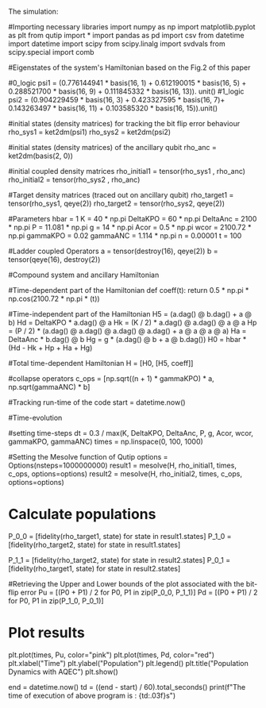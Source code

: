 The simulation:

 #Importing necessary libraries
import numpy as np
import matplotlib.pyplot as plt
from qutip import *
import pandas as pd
import csv
from datetime import datetime
import scipy
from scipy.linalg import svdvals
from scipy.special import comb

#Eigenstates of the system's Hamiltonian based on the Fig.2 of this paper

#0_logic
psi1 = (0.776144941 * basis(16, 1) + 0.612190015 * basis(16, 5) + 0.288521700 * basis(16, 9) + 0.111845332 * basis(16, 13)). unit()
#1_logic
psi2 = (0.904229459 * basis(16, 3) + 0.423327595 * basis(16, 7)+ 0.143263497  * basis(16, 11) + 0.103585320 * basis(16, 15)).unit()

#initial states (density matrices) for tracking the bit flip error behaviour
rho_sys1 = ket2dm(psi1)
rho_sys2 = ket2dm(psi2)

#initial states (density matrices) of the ancillary qubit
rho_anc = ket2dm(basis(2, 0))

#initial coupled density matrices
rho_initial1 = tensor(rho_sys1 , rho_anc)
rho_initial2 = tensor(rho_sys2 , rho_anc)

#Target density matrices (traced out on ancillary qubit)
rho_target1 = tensor(rho_sys1, qeye(2))
rho_target2 = tensor(rho_sys2, qeye(2))



#Parameters
hbar = 1
K = 40 * np.pi
DeltaKPO = 60 * np.pi
DeltaAnc = 2100 * np.pi
P = 11.081 * np.pi
g = 14 * np.pi
Acor = 0.5 * np.pi
wcor = 2100.72 * np.pi
gammaKPO = 0.02
gammaANC = 1.114 * np.pi
n = 0.00001
t = 100

#Ladder coupled Operators
a = tensor(destroy(16), qeye(2))
b = tensor(qeye(16), destroy(2))


#Compound system and ancillary Hamiltonian

#Time-dependent part of the Hamiltonian
def coeff(t):
    return 0.5 * np.pi * np.cos(2100.72 * np.pi * (t))

#Time-independent part of the Hamiltonian
H5 = (a.dag() @ b.dag() + a @ b)
Hd = DeltaKPO * a.dag() @ a
Hk = (K / 2) * a.dag() @ a.dag() @ a @ a
Hp = (P / 2) * (a.dag() @ a.dag() @ a.dag() @ a.dag() + a @ a @ a @ a)
Ha = DeltaAnc * b.dag() @ b
Hg = g * (a.dag() @  b + a @ b.dag())
H0 = hbar * (Hd - Hk + Hp + Ha + Hg)

#Total time-dependent Hamiltonian
H = [H0, [H5, coeff]]

#collapse operators
c_ops = [np.sqrt((n + 1) * gammaKPO) * a, np.sqrt(gammaANC) * b]

#Tracking run-time of the code
start = datetime.now()

#Time-evolution

#setting time-steps
dt = 0.3 / max(K, DeltaKPO, DeltaAnc, P, g, Acor, wcor, gammaKPO, gammaANC)
times = np.linspace(0, 100, 1000)

#Setting the Mesolve function of Qutip
options = Options(nsteps=1000000000)
result1 = mesolve(H, rho_initial1, times, c_ops, options=options)
result2 = mesolve(H, rho_initial2, times, c_ops, options=options)




# Calculate populations
P_0_0 = [fidelity(rho_target1, state) for state in result1.states]
P_1_0 = [fidelity(rho_target2, state) for state in result1.states]

P_1_1 = [fidelity(rho_target2, state) for state in result2.states]
P_0_1 = [fidelity(rho_target1, state) for state in result2.states]

#Retrieving the Upper and Lower bounds of the plot associated with the bit-flip error
Pu = [(P0 + P1) / 2 for P0, P1 in zip(P_0_0, P_1_1)]
Pd = [(P0 + P1) / 2 for P0, P1 in zip(P_1_0, P_0_1)]



# Plot results
plt.plot(times, Pu, color="pink")
plt.plot(times, Pd, color="red")
plt.xlabel("Time")
plt.ylabel("Population")
plt.legend()
plt.title("Population Dynamics with AQEC")
plt.show()

end = datetime.now()
td = ((end - start) / 60).total_seconds()
print(f"The time of execution of above program is : {td:.03f}s")



